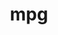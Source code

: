 ---
title: mpg
description: FuelEconomy.gov Data
maintainer: Thomas J. Leeper <thosjleeper@gmail.com>
github: https://github.com/rOpenGov/mpg
category: ropengov
---
